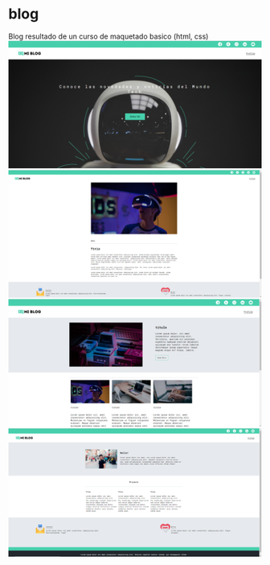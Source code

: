 # blog
Blog resultado de un curso de maquetado basico (html, css)
![alt text](https://github.com/Harmando-cr/blog/blob/main/main.png?raw=true)
![alt text](https://github.com/Harmando-cr/blog/blob/main/blog.png?raw=true)
![alt text](https://github.com/Harmando-cr/blog/blob/main/blogs.png?raw=true)
![alt text](https://github.com/Harmando-cr/blog/blob/main/profile.png?raw=true)
